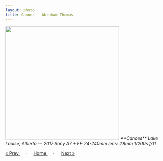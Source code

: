 ```yaml
---
layout: photo
title: Canoes · Abraham Thomas
---
```


<img src="/assets/photos/Canoes.jpg" width="360px" class="photo">

<i>
**Canoes**  
Lake Louise, Alberta -- 2017  
Sony A7 + FE 24-240mm lens: 28mm 1/200s f/11  
</i>

<a href="/travel/marsh"> &laquo; Prev </a> &emsp; · &emsp; 
<a href="/travel"> Home </a> &emsp; · &emsp; 
<a href="/travel/canyon"> Next &raquo; </a>
